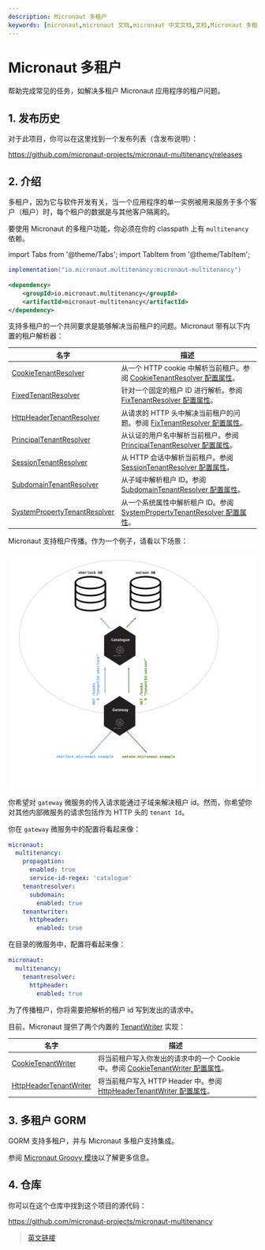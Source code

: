 ```yaml
---
description: Micronaut 多租户
keywords: [micronaut,micronaut 文档,micronaut 中文文档,文档,Micronaut 多租户,多租户]
---
```


# Micronaut 多租户

帮助完成常见的任务，如解决多租户 Micronaut 应用程序的租户问题。

## 1. 发布历史

对于此项目，你可以在这里找到一个发布列表（含发布说明）：

https://github.com/micronaut-projects/micronaut-multitenancy/releases

## 2. 介绍

多租户，因为它与软件开发有关，当一个应用程序的单一实例被用来服务于多个客户（租户）时，每个租户的数据是与其他客户隔离的。

要使用 Micronaut 的多租户功能，你必须在你的 classpath 上有 `multitenancy` 依赖。

import Tabs from '@theme/Tabs';
import TabItem from '@theme/TabItem';

<Tabs>
  <TabItem value="Gradle" label="Gradle">

```groovy
implementation("io.micronaut.multitenancy:micronaut-multitenancy")
```

  </TabItem>
  <TabItem value="Maven" label="Maven">

```xml
<dependency>
    <groupId>io.micronaut.multitenancy</groupId>
    <artifactId>micronaut-multitenancy</artifactId>
</dependency>
```

  </TabItem>
</Tabs>

支持多租户的一个共同要求是能够解决当前租户的问题。Micronaut 带有以下内置的租户解析器：

|名字|描述|
|--|--|
|[CookieTenantResolver](https://micronaut-projects.github.io/micronaut-multitenancy/latest/api/io/micronaut/multitenancy/tenantresolver/CookieTenantResolver.html)|从一个 HTTP cookie 中解析当前租户。参阅 [CookieTenantResolver 配置属性](https://micronaut-projects.github.io/micronaut-multitenancy/latest/guide/configurationreference.html#io.micronaut.multitenancy.tenantresolver.CookieTenantResolverConfigurationProperties)。|
|[FixedTenantResolver](https://micronaut-projects.github.io/micronaut-multitenancy/latest/api/io/micronaut/multitenancy/tenantresolver/FixedTenantResolver.html)|针对一个固定的租户 ID 进行解析。参阅 [FixTenantResolver 配置属性](https://micronaut-projects.github.io/micronaut-multitenancy/latest/guide/configurationreference.html#io.micronaut.multitenancy.tenantresolver.FixedTenantResolverConfigurationProperties)。|
|[HttpHeaderTenantResolver](https://micronaut-projects.github.io/micronaut-multitenancy/latest/api/io/micronaut/multitenancy/tenantresolver/HttpHeaderTenantResolver.html)|从请求的 HTTP 头中解决当前租户的问题。参阅 [FixTenantResolver 配置属性](https://micronaut-projects.github.io/micronaut-multitenancy/latest/guide/configurationreference.html#io.micronaut.multitenancy.tenantresolver.HttpHeaderTenantResolverConfigurationProperties)。|
|[PrincipalTenantResolver](https://micronaut-projects.github.io/micronaut-multitenancy/latest/api/io/micronaut/multitenancy/tenantresolver/PrincipalTenantResolver.html)|从认证的用户名中解析当前租户。参阅 [PrincipalTenantResolver 配置属性](https://micronaut-projects.github.io/micronaut-multitenancy/latest/guide/configurationreference.html#io.micronaut.multitenancy.tenantresolver.PrincipalTenantResolverConfigurationProperties)。|
|[SessionTenantResolver](https://micronaut-projects.github.io/micronaut-multitenancy/latest/api/io/micronaut/multitenancy/tenantresolver/SessionTenantResolver.html)|从 HTTP 会话中解析当前租户。参阅 [SessionTenantResolver 配置属性](https://micronaut-projects.github.io/micronaut-multitenancy/latest/guide/configurationreference.html#io.micronaut.multitenancy.tenantresolver.SessionTenantResolverConfigurationProperties)。|
|[SubdomainTenantResolver](https://micronaut-projects.github.io/micronaut-multitenancy/latest/api/io/micronaut/multitenancy/tenantresolver/SubdomainTenantResolver.html)|从子域中解析租户 ID。参阅 [SubdomainTenantResolver 配置属性](https://micronaut-projects.github.io/micronaut-multitenancy/latest/guide/configurationreference.html#io.micronaut.multitenancy.tenantresolver.SubdomainTenantResolverConfigurationProperties)。|
|[SystemPropertyTenantResolver](https://micronaut-projects.github.io/micronaut-multitenancy/latest/api/io/micronaut/multitenancy/tenantresolver/SystemPropertyTenantResolver.html)|从一个系统属性中解析租户 ID。参阅 [SystemPropertyTenantResolver 配置属性](https://micronaut-projects.github.io/micronaut-multitenancy/latest/guide/configurationreference.html#io.micronaut.multitenancy.tenantresolver.SystemPropertyTenantResolverConfigurationProperties)。|

Micronaut 支持租户传播。作为一个例子，请看以下场景：

![multitenancy](./_img/multitenancy.svg)

你希望对 `gateway` 微服务的传入请求能通过子域来解决租户 id。然而，你希望你对其他内部微服务的请求包括作为 HTTP 头的 `tenant Id`。

你在 `gateway` 微服务中的配置将看起来像：

```yaml
micronaut:
  multitenancy:
    propagation:
      enabled: true
      service-id-regex: 'catalogue'
    tenantresolver:
      subdomain:
        enabled: true
    tenantwriter:
      httpheader:
        enabled: true
```

在目录的微服务中，配置将看起来像：

```yaml
micronaut:
  multitenancy:
    tenantresolver:
      httpheader:
        enabled: true
```

为了传播租户，你将需要把解析的租户 id 写到发出的请求中。

目前，Micronaut 提供了两个内置的 [TenantWriter](https://micronaut-projects.github.io/micronaut-multitenancy/latest/api/io/micronaut/multitenancy/writer/TenantWriter.html) 实现：

|名字|描述|
|--|--|
|[CookieTenantWriter](https://micronaut-projects.github.io/micronaut-multitenancy/latest/api/io/micronaut/multitenancy/writer/CookieTenantWriter.html)|将当前租户写入你发出的请求中的一个 Cookie 中。参阅 [CookieTenantWriter 配置属性](https://micronaut-projects.github.io/micronaut-multitenancy/latest/guide/configurationreference.html#io.micronaut.multitenancy.writer.CookieTenantWriterConfigurationProperties)。|
|[HttpHeaderTenantWriter](https://micronaut-projects.github.io/micronaut-multitenancy/latest/api/io/micronaut/multitenancy/writer/HttpHeaderTenantWriter.html)|将当前租户写入 HTTP Header 中。参阅 [HttpHeaderTenantWriter 配置属性](https://micronaut-projects.github.io/micronaut-multitenancy/latest/guide/configurationreference.html#io.micronaut.multitenancy.writer.HttpHeaderTenantWriterConfigurationProperties)。|

## 3. 多租户 GORM

GORM 支持多租户，并与 Micronaut 多租户支持集成。

参阅 [Micronaut Groovy 模块](../groovy#51-多租户-GORM)以了解更多信息。

## 4. 仓库

你可以在这个仓库中找到这个项目的源代码：

https://github.com/micronaut-projects/micronaut-multitenancy

> [英文链接](https://micronaut-projects.github.io/micronaut-multitenancy/latest/guide/)
